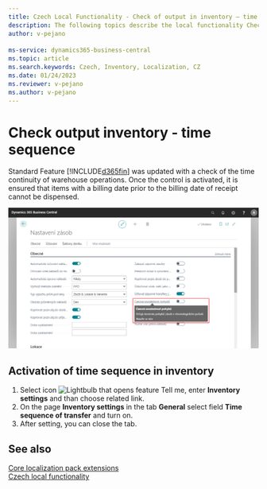 ```yaml
---
title: Czech Local Functionality - Check of output in inventory – time sequence
description: The following topics describe the local functionality Check of output in inventory – time sequence in the Czech version of Business Central.
author: v-pejano

ms-service: dynamics365-business-central
ms.topic: article
ms.search.keywords: Czech, Inventory, Localization, CZ
ms.date: 01/24/2023
ms.reviewer: v-pejano
ms.author: v-pejano
---
```


# Check output inventory - time sequence

Standard Feature [!INCLUDE[d365fin](../../includes/d365fin_md.md)] was updated with a check of the time continuity of warehouse operations. Once the control is activated, it is ensured that items with a billing date prior to the billing date of receipt cannot be dispensed.

![Activation of time sequence of transfer](Media/time-sequence.png)

## Activation of time sequence in inventory

1. Select icon ![Lightbulb that opens feature Tell me](../../media/ui-search/search_small.png "Tell me what do you want to do"), enter **Inventory settings** and than choose related link.
2. On the page **Inventory settings** in the tab **General** select field **Time sequence of transfer** and turn on.
3. After setting, you can close the tab.

## See also

[Core localization pack extensions](ui-extensions-core-localization-pack-cz.md)  
[Czech local functionality](czech-local-functionality.md)  
